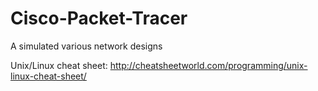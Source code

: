 # Cisco-Packet-Tracer
A simulated various network designs

Unix/Linux cheat sheet: http://cheatsheetworld.com/programming/unix-linux-cheat-sheet/
